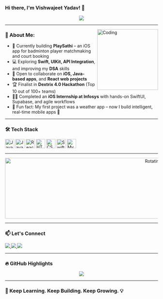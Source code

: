 ### Hi there, I'm Vishwajeet Yadav! 👋

<div align="center">
  <img src="https://readme-typing-svg.herokuapp.com?font=Fira+Code&weight=500&size=24&pause=1000&center=true&vCenter=true&width=800&lines=B.Tech+CSE+Student+at+Galgotias+University;Aspiring+iOS+Developer+%26+Problem+Solver;Passionate+about+Tech+and+Hackathons+🚀;Always+Learning+%26+Building+🛠️"/>
</div>

---

<img align="right" alt="Coding" height="200" src="https://media.giphy.com/media/qgQUggAC3Pfv687qPC/giphy.gif" />

### 💫 About Me:

- 🎯 Currently building **PlaySathi** – an iOS app for badminton player matchmaking and court booking
- 💻 Exploring **Swift, UIKit, API Integration**, and improving my **DSA** skills
- 🤝 Open to collaborate on **iOS, Java-based apps**, and **React web projects**
- 🏆 Finalist in **Dextrix 4.0 Hackathon** (Top 10 out of 100+ teams)
- 👨‍💼 Completed an **iOS Internship at Infosys** with hands-on SwiftUI, Supabase, and agile workflows
- 🧠 Fun fact: My first project was a weather app – now I build intelligent, real-time mobile apps 📱

---

### 🛠️ Tech Stack

<div align="left">
  <img src="https://cdn.jsdelivr.net/gh/devicons/devicon/icons/java/java-original.svg" height="30" alt="Java"/>
  <img src="https://cdn.jsdelivr.net/gh/devicons/devicon/icons/javascript/javascript-original.svg" height="30" alt="JavaScript"/>
  <img src="https://cdn.jsdelivr.net/gh/devicons/devicon/icons/react/react-original.svg" height="30" alt="React"/>
  <img src="https://cdn.jsdelivr.net/gh/devicons/devicon/icons/html5/html5-original.svg" height="30" alt="HTML"/>
  <img src="https://cdn.jsdelivr.net/gh/devicons/devicon/icons/css3/css3-original.svg" height="30" alt="CSS"/>
  <img src="https://cdn.jsdelivr.net/gh/devicons/devicon/icons/swift/swift-original.svg" height="30" alt="Swift"/>
  <img src="https://cdn.jsdelivr.net/gh/devicons/devicon/icons/mysql/mysql-original.svg" height="30" alt="MySQL"/>
</div>

---

<div align="center">
  <img src="https://media2.giphy.com/media/v1.Y2lkPTc5MGI3NjExZjI5N3BvZjQyMzk3d283cjRtcXpvMDNna3RodnFud2I4OXI1Z3JlMSZlcD12MV9pbnRlcm5hbF9naWZfYnlfaWQmY3Q9Zw/zXmbOaTpbY6mA/giphy.gif" alt="Rotating Earth" height="200" width="1000"/>
</div>

---

### 📫 Let's Connect
<div align="left">
  <a href="https://www.linkedin.com/in/vishwajeet-yadav-99158a304/" target="_blank">
    <img src="https://img.shields.io/badge/LinkedIn-blue?style=for-the-badge&logo=linkedin&logoColor=white"/>
  </a>
  <a href="mailto:Vishwajeetyadav9005@gmail.com" target="_blank">
    <img src="https://img.shields.io/badge/Gmail-D14836?style=for-the-badge&logo=gmail&logoColor=white"/>
  </a>
  <a href="https://github.com/vishwajeet9140" target="_blank">
    <img src="https://img.shields.io/badge/GitHub-black?style=for-the-badge&logo=github&logoColor=white"/>
  </a>
</div>

---

### 🔥 GitHub Highlights
<div align="center">
  <img src="https://github-profile-trophy.vercel.app/?username=vishwajeet9140&theme=radical&no-frame=true&no-bg=true&margin-w=4" />
</div>

---

### 🧠 Keep Learning. Keep Building. Keep Growing. 💡
